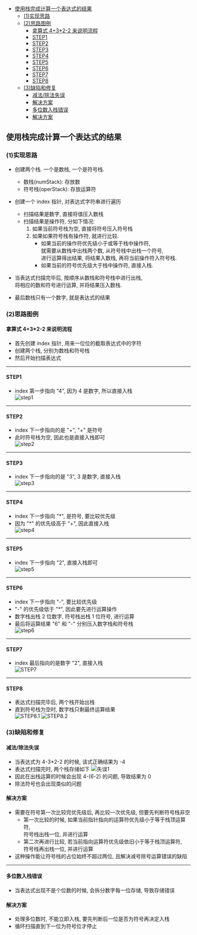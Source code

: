 <!-- TOC -->

- [使用栈完成计算一个表达式的结果](#%e4%bd%bf%e7%94%a8%e6%a0%88%e5%ae%8c%e6%88%90%e8%ae%a1%e7%ae%97%e4%b8%80%e4%b8%aa%e8%a1%a8%e8%be%be%e5%bc%8f%e7%9a%84%e7%bb%93%e6%9e%9c)
  - [(1)实现思路](#1%e5%ae%9e%e7%8e%b0%e6%80%9d%e8%b7%af)
  - [(2)思路图例](#2%e6%80%9d%e8%b7%af%e5%9b%be%e4%be%8b)
    - [拿算式 4+3*2-2 来说明流程](#%e6%8b%bf%e7%ae%97%e5%bc%8f-432-2-%e6%9d%a5%e8%af%b4%e6%98%8e%e6%b5%81%e7%a8%8b)
    - [STEP1](#step1)
    - [STEP2](#step2)
    - [STEP3](#step3)
    - [STEP4](#step4)
    - [STEP5](#step5)
    - [STEP6](#step6)
    - [STEP7](#step7)
    - [STEP8](#step8)
  - [(3)缺陷和修复](#3%e7%bc%ba%e9%99%b7%e5%92%8c%e4%bf%ae%e5%a4%8d)
    - [减法/除法失误](#%e5%87%8f%e6%b3%95%e9%99%a4%e6%b3%95%e5%a4%b1%e8%af%af)
    - [解决方案](#%e8%a7%a3%e5%86%b3%e6%96%b9%e6%a1%88)
    - [多位数入栈错误](#%e5%a4%9a%e4%bd%8d%e6%95%b0%e5%85%a5%e6%a0%88%e9%94%99%e8%af%af)
    - [解决方案](#%e8%a7%a3%e5%86%b3%e6%96%b9%e6%a1%88-1)

<!-- /TOC -->

## 使用栈完成计算一个表达式的结果
### (1)实现思路
- 创建两个栈. 一个是数栈, 一个是符号栈.
  - 数栈(numStack): 存放数
  - 符号栈(operStack): 存放运算符

- 创建一个 index 指针, 对表达式字符串进行遍历
  - 扫描结果是数字, 直接将值压入数栈
  - 扫描结果是操作符, 分如下情况:  
    1. 如果当前符号栈为空, 直接将符号压入符号栈
    2. 如果如果符号栈有操作符, 就进行比较.  
       - 如果当前的操作符优先级小于或等于栈中操作符,  
         就需要从数栈中出栈两个数, 从符号栈中出栈一个符号,  
         进行运算得出结果, 将结果入数栈, 再将当前操作符入符号栈.
       - 如果当前的符号优先级大于栈中操作符, 直接入栈.

- 当表达式扫描完毕后, 按顺序从数栈和符号栈中进行出栈,  
  将相应的数和符号进行运算, 并将结果压入数栈.  
- 最后数栈只有一个数字, 就是表达式的结果

### (2)思路图例
#### 拿算式 4+3*2-2 来说明流程
- 首先创建 index 指针, 用来一位位的截取表达式中的字符
- 创建两个栈, 分别为数栈和符号栈
- 然后开始扫描表达式

****
#### STEP1
- index 第一步指向 "4", 因为 4 是数字, 所以直接入栈  
  ![step1](../99.images/2020-04-29-10-41-57.png)

****
#### STEP2
- index 下一步指向的是 "+", "+" 是符号  
- 此时符号栈为空, 因此也是直接入栈即可  
  ![step2](../99.images/2020-04-29-10-45-20.png)

****
#### STEP3
- index 下一步指向的是 "3", 3 是数字, 直接入栈  
  ![step3](../99.images/2020-04-29-10-47-15.png)

****
#### STEP4
- index 下一步指向 "*", 是符号, 要比较优先级  
- 因为 "*" 的优先级高于 "+", 因此直接入栈  
  ![step4](../99.images/2020-04-29-11-03-09.png)

****
#### STEP5
- index 下一步指向 "2", 直接入栈即可  
  ![step5](../99.images/2020-04-29-11-05-04.png)

****
#### STEP6
- index 下一步指向 "-", 要比较优先级
- "-" 的优先级低于 "*", 因此要先进行运算操作
- 数字栈出栈 2 位数字, 符号栈出栈 1 位符号, 进行运算 
- 最后将运算结果 "6" 和 "-" 分别压入数字栈和符号栈   
  ![step6](../99.images/2020-04-29-11-10-23.png)

****
#### STEP7
- index 最后指向的是数字 "2", 直接入栈  
  ![STEP7](../99.images/2020-04-29-11-14-57.png)

****
#### STEP8
- 表达式扫描完毕后, 两个栈开始出栈
- 直到符号栈为空时, 数字栈只剩最终运算结果  
  ![STEP8.1](../99.images/2020-04-29-11-20-53.png)
  ![STEP8.2](../99.images/2020-04-29-11-22-29.png)

### (3)缺陷和修复

#### 减法/除法失误
- 当表达式为 4-3*2-2 的时候, 该式正确结果为 -4
- 表达式扫描完时, 两个栈存储如下
  ![失误1](../99.images/2020-04-29-11-27-46.png)  
- 因此在出栈运算的时候会出现 4-(6-2) 的问题, 导致结果为 0
- 除法符号也会出现类似的问题

#### 解决方案
- 需要在符号第一次比较完优先级后, 再比较一次优先级, 但要先判断符号栈非空
  - 第一次比较的时候, 如果当前指针指向的运算符优先级小于等于栈顶运算符,  
    符号栈出栈一位, 并进行运算
  - 第二次再进行比较, 若当前指向运算符优先级依旧小于等于栈顶运算符,  
    符号栈再出栈一位, 并进行运算
- 这种操作能让符号栈的占位始终不超过两位, 且解决减号除号运算错误的缺陷

****
#### 多位数入栈错误
- 当表达式出现不是个位数的时候, 会拆分数字每一位存储, 导致存储错误

#### 解决方案
- 处理多位数时, 不能立即入栈, 要先判断后一位是否为符号再决定入栈
- 循环扫描直到下一位为符号位才停止